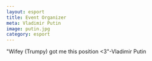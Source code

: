 ```yaml
---
layout: esport
title: Event Organizer
meta: Vladimir Putin
image: putin.jpg
category: esport
---
```

"Wifey (Trumpy) got me this position <3"-Vladimir Putin